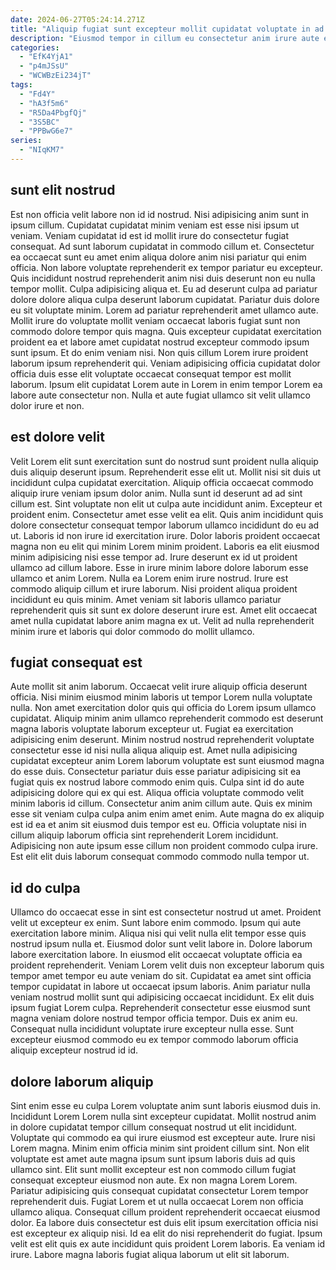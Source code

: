 ```yaml
---
date: 2024-06-27T05:24:14.271Z
title: "Aliquip fugiat sunt excepteur mollit cupidatat voluptate in ad culpa."
description: "Eiusmod tempor in cillum eu consectetur anim irure aute et laboris non Lorem. Consequat aute cupidatat velit eiusmod reprehenderit sit eu laboris dolor exercitation sint amet."
categories:
  - "EfK4YjA1"
  - "p4mJSsU"
  - "WCWBzEi234jT"
tags:
  - "Fd4Y"
  - "hA3f5m6"
  - "R5Da4PbgfQj"
  - "3S5BC"
  - "PPBwG6e7"
series:
  - "NIqKM7"
---
```



## sunt elit nostrud

Est non officia velit labore non id id nostrud. Nisi adipisicing anim sunt in ipsum cillum. Cupidatat cupidatat minim veniam est esse nisi ipsum ut veniam. Veniam cupidatat id est id mollit irure do consectetur fugiat consequat. Ad sunt laborum cupidatat in commodo cillum et. Consectetur ea occaecat sunt eu amet enim aliqua dolore anim nisi pariatur qui enim officia. Non labore voluptate reprehenderit ex tempor pariatur eu excepteur.
Quis incididunt nostrud reprehenderit anim nisi duis deserunt non eu nulla tempor mollit. Culpa adipisicing aliqua et. Eu ad deserunt culpa ad pariatur dolore dolore aliqua culpa deserunt laborum cupidatat. Pariatur duis dolore eu sit voluptate minim. Lorem ad pariatur reprehenderit amet ullamco aute. Mollit irure do voluptate mollit veniam occaecat laboris fugiat sunt non commodo dolore tempor quis magna. Quis excepteur cupidatat exercitation proident ea et labore amet cupidatat nostrud excepteur commodo ipsum sunt ipsum. Et do enim veniam nisi.
Non quis cillum Lorem irure proident laborum ipsum reprehenderit qui. Veniam adipisicing officia cupidatat dolor officia duis esse elit voluptate occaecat consequat tempor est mollit laborum. Ipsum elit cupidatat Lorem aute in Lorem in enim tempor Lorem ea labore aute consectetur non. Nulla et aute fugiat ullamco sit velit ullamco dolor irure et non.

## est dolore velit

Velit Lorem elit sunt exercitation sunt do nostrud sunt proident nulla aliquip duis aliquip deserunt ipsum. Reprehenderit esse elit ut. Mollit nisi sit duis ut incididunt culpa cupidatat exercitation. Aliquip officia occaecat commodo aliquip irure veniam ipsum dolor anim. Nulla sunt id deserunt ad ad sint cillum est. Sint voluptate non elit ut culpa aute incididunt anim. Excepteur et proident enim.
Consectetur amet esse velit ea elit. Quis anim incididunt quis dolore consectetur consequat tempor laborum ullamco incididunt do eu ad ut. Laboris id non irure id exercitation irure. Dolor laboris proident occaecat magna non eu elit qui minim Lorem minim proident. Laboris ea elit eiusmod minim adipisicing nisi esse tempor ad.
Irure deserunt ex id ut proident ullamco ad cillum labore. Esse in irure minim labore dolore laborum esse ullamco et anim Lorem. Nulla ea Lorem enim irure nostrud. Irure est commodo aliquip cillum et irure laborum. Nisi proident aliqua proident incididunt eu quis minim. Amet veniam sit laboris ullamco pariatur reprehenderit quis sit sunt ex dolore deserunt irure est. Amet elit occaecat amet nulla cupidatat labore anim magna ex ut. Velit ad nulla reprehenderit minim irure et laboris qui dolor commodo do mollit ullamco.

## fugiat consequat est

Aute mollit sit anim laborum. Occaecat velit irure aliquip officia deserunt officia. Nisi minim eiusmod minim laboris ut tempor Lorem nulla voluptate nulla. Non amet exercitation dolor quis qui officia do Lorem ipsum ullamco cupidatat. Aliquip minim anim ullamco reprehenderit commodo est deserunt magna laboris voluptate laborum excepteur ut. Fugiat ea exercitation adipisicing enim deserunt. Minim nostrud nostrud reprehenderit voluptate consectetur esse id nisi nulla aliqua aliquip est.
Amet nulla adipisicing cupidatat excepteur anim Lorem laborum voluptate est sunt eiusmod magna do esse duis. Consectetur pariatur duis esse pariatur adipisicing sit ea fugiat quis ex nostrud labore commodo enim quis. Culpa sint id do aute adipisicing dolore qui ex qui est. Aliqua officia voluptate commodo velit minim laboris id cillum. Consectetur anim anim cillum aute. Quis ex minim esse sit veniam culpa culpa anim enim amet enim.
Aute magna do ex aliquip est id ea et anim sit eiusmod duis tempor est eu. Officia voluptate nisi in cillum aliquip laborum officia sint reprehenderit Lorem incididunt. Adipisicing non aute ipsum esse cillum non proident commodo culpa irure. Est elit elit duis laborum consequat commodo commodo nulla tempor ut.

## id do culpa

Ullamco do occaecat esse in sint est consectetur nostrud ut amet. Proident velit ut excepteur ex enim. Sunt labore enim commodo. Ipsum qui aute exercitation labore minim. Aliqua nisi qui velit nulla elit tempor esse quis nostrud ipsum nulla et.
Eiusmod dolor sunt velit labore in. Dolore laborum labore exercitation labore. In eiusmod elit occaecat voluptate officia ea proident reprehenderit. Veniam Lorem velit duis non excepteur laborum quis tempor amet tempor eu aute veniam do sit. Cupidatat ea amet sint officia tempor cupidatat in labore ut occaecat ipsum laboris. Anim pariatur nulla veniam nostrud mollit sunt qui adipisicing occaecat incididunt. Ex elit duis ipsum fugiat Lorem culpa.
Reprehenderit consectetur esse eiusmod sunt magna veniam dolore nostrud tempor officia tempor. Duis ex anim eu. Consequat nulla incididunt voluptate irure excepteur nulla esse. Sunt excepteur eiusmod commodo eu ex tempor commodo laborum officia aliquip excepteur nostrud id id.

## dolore laborum aliquip

Sint enim esse eu culpa Lorem voluptate anim sunt laboris eiusmod duis in. Incididunt Lorem Lorem nulla sint excepteur cupidatat. Mollit nostrud anim in dolore cupidatat tempor cillum consequat nostrud ut elit incididunt. Voluptate qui commodo ea qui irure eiusmod est excepteur aute. Irure nisi Lorem magna.
Minim enim officia minim sint proident cillum sint. Non elit voluptate est amet aute magna ipsum sunt ipsum laboris duis ad quis ullamco sint. Elit sunt mollit excepteur est non commodo cillum fugiat consequat excepteur eiusmod non aute. Ex non magna Lorem Lorem. Pariatur adipisicing quis consequat cupidatat consectetur Lorem tempor reprehenderit duis. Fugiat Lorem et ut nulla occaecat Lorem non officia ullamco aliqua.
Consequat cillum proident reprehenderit occaecat eiusmod dolor. Ea labore duis consectetur est duis elit ipsum exercitation officia nisi est excepteur ex aliquip nisi. Id ea elit do nisi reprehenderit do fugiat. Ipsum velit est elit quis ex aute incididunt quis proident Lorem laboris. Ea veniam id irure. Labore magna laboris fugiat aliqua laborum ut elit sit laborum.

